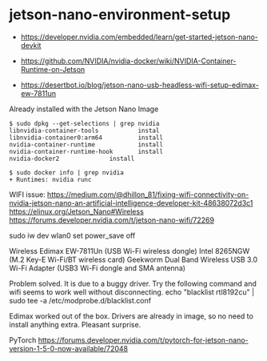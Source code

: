 # jetson-nano-environment-setup


- https://developer.nvidia.com/embedded/learn/get-started-jetson-nano-devkit

- https://github.com/NVIDIA/nvidia-docker/wiki/NVIDIA-Container-Runtime-on-Jetson
- https://desertbot.io/blog/jetson-nano-usb-headless-wifi-setup-edimax-ew-7811un

Already installed with the Jetson Nano Image

```
$ sudo dpkg --get-selections | grep nvidia
libnvidia-container-tools			instal
libnvidia-container0:arm64			install
nvidia-container-runtime			install
nvidia-container-runtime-hook		install
nvidia-docker2				install

$ sudo docker info | grep nvidia
+ Runtimes: nvidia runc
```


WIFI issue:
https://medium.com/@dhillon_81/fixing-wifi-connectivity-on-nvidia-jetson-nano-an-artificial-intelligence-developer-kit-48638072d3c1
https://elinux.org/Jetson_Nano#Wireless
https://forums.developer.nvidia.com/t/jetson-nano-wifi/72269

sudo iw dev wlan0 set power_save off

Wireless
Edimax EW-7811Un (USB Wi-Fi wireless dongle)
Intel 8265NGW (M.2 Key-E Wi-Fi/BT wireless card)
Geekworm Dual Band Wireless USB 3.0 Wi-Fi Adapter (USB3 Wi-Fi dongle and SMA antenna)

Problem solved. It is due to a buggy driver. Try the following command and wifi seems to work well without disconnecting. echo "blacklist rtl8192cu" | sudo tee -a /etc/modprobe.d/blacklist.conf


Edimax worked out of the box. Drivers are already in image, so no need to install anything extra. Pleasant surprise.



PyTorch
https://forums.developer.nvidia.com/t/pytorch-for-jetson-nano-version-1-5-0-now-available/72048

